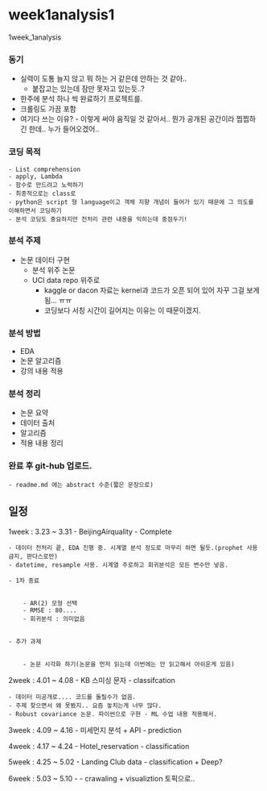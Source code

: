 # week1analysis1
1week_1analysis


### 동기

- 실력이 도통 늘지 않고 뭐 하는 거 같은데 안하는 것 같아..
    - 붙잡고는 있는데 잠만 못자고 있는듯..?
- 한주에 분석 하나 씩 완료하기 프로젝트를.
- 크롤링도 가끔 포함
- 여기다 쓰는 이유? - 이렇게 써야 움직일 것 같아서.. 뭔가 공개된 공간이라 찝찝하긴 한데.. 누가 들어오겠어..

### 코딩 목적
    - List comprehension
    - apply, Lambda 
    - 함수로 만드려고 노력하기
    - 최종적으로는 class로
    - python은 script 형 language이고 객체 지향 개념이 들어가 있기 때문에 그 의도를 이해하면서 코딩하기
    - 분석 코딩도 중요하지만 전처리 관련 내용을 익히는데 중점두기!

### 분석 주제
- 논문 데이터 구현 
  - 분석 위주 논문
  - UCI data repo 위주로
    - kaggle or dacon 자료는 kernel과 코드가 오픈 되어 있어 자꾸 그걸 보게 됨... ㅠㅠ
    - 코딩보다 서칭 시간이 길어지는 이유는 이 때문이겠지.

### 분석 방법
- EDA
- 논문 알고리즘
- 강의 내용 적용

### 분석 정리
- 논문 요약
- 데이터 출처
- 알고리즘
- 적용 내용 정리

### 완료 후 git-hub 업로드.
    - readme.md 에는 abstract 수준(짧은 문장으로)

## 일정
1week : 3.23 ~ 3.31 - BeijingAirquality - Complete


    - 데이터 전처리 끝, EDA 진행 중. 시계열 분석 정도로 마무리 하면 될듯.(prophet 사용 금지, 판다스로만)
    - datetime, resample 사용. 시계열 주로하고 회귀분석은 모든 변수만 넣음.
    
    - 1차 종료
    
    
        - AR(2) 모형 선택
        - RMSE : 80....
        - 회귀분석 : 의미없음
        
        
    - 추가 과제
    
    
        - 논문 시각화 하기(논문을 먼저 읽는데 이번에는 안 읽고해서 아쉬운게 있음)
    
2week : 4.01 ~ 4.08 - KB 스미싱 문자 - classifcation


    - 데이터 미공개로.... 코드를 돌릴수가 없음.
    - 주제 찾으면서 왜 못봤지.. 요즘 놓치는게 너무 많다.
    - Robust covariance 논문. 파이썬으로 구현 - ML 수업 내용 적용해서.

3week : 4.09 ~ 4.16 - 미세먼지 분석 + API - prediction


4week : 4.17 ~ 4.24 - Hotel_reservation - classification


5week : 4.25 ~ 5.02 - Landing Club data - classification + Deep?


6week : 5.03 ~ 5.10 -        - crawaling + visualiztion 토픽으로..
